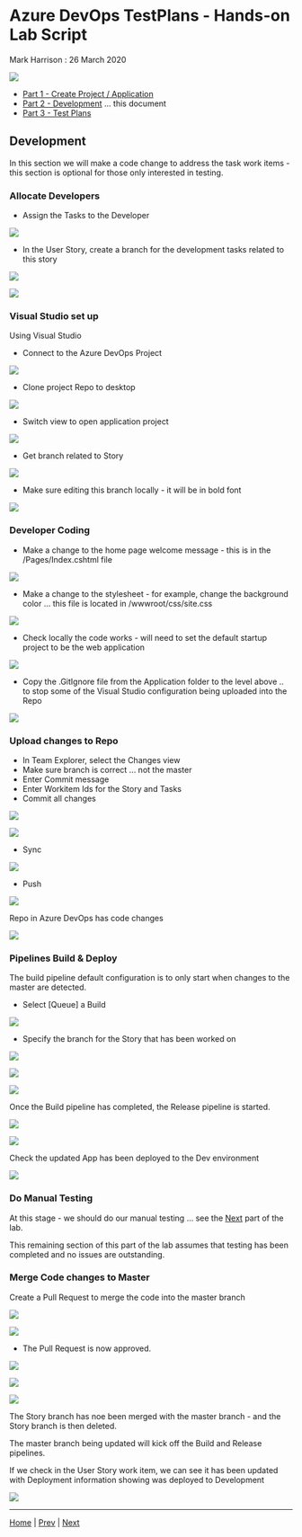# Azure DevOps TestPlans - Hands-on Lab Script

Mark Harrison : 26 March 2020

![](Images/devops.png)

- [Part 1 - Create Project / Application](testplans-1.md)
- [Part 2 - Development](testplans-2.md) ... this document
- [Part 3 - Test Plans](testplans-3.md)

## Development

In this section we will make a code change to address the task work items - this section is optional for those only interested in testing.

### Allocate Developers

- Assign the Tasks to the Developer

![](Images/TPTaskAssign.png)

- In the User Story, create a branch for the development tasks related to this story

![](Images/TPStoryCreateBranch.png)

![](Images/TPStoryCreateBranch2.png)

### Visual Studio set up

Using Visual Studio

- Connect to the Azure DevOps Project

![](Images/TPVisualStudioConnect.png)

- Clone project Repo to desktop

![](Images/TPVisualStudioClone.png)

- Switch view to open application project

![](Images/TPVisualStudioClone2.png)

- Get branch related to Story

![](Images/TPVisualStudioCheckout.png)

- Make sure editing this branch locally - it will be in bold font

![](Images/TPVisualStudioCheckout2.png)

### Developer Coding

- Make a change to the home page welcome message - this is in the /Pages/Index.cshtml file

![](Images/TPVisualStudioCode1.png)

- Make a change to the stylesheet - for example, change the background color ... this file is located in /wwwroot/css/site.css

![](Images/TPVisualStudioCode2.png)

- Check locally the code works - will need to set the default startup project to be the web application

![](Images/TPRunWebApp.png)

- Copy the .GitIgnore file from the Application folder to the level above .. to stop some of the Visual Studio configuration being uploaded into the Repo

![](Images/TPGitIgnore.png)

### Upload changes to Repo

- In Team Explorer, select the Changes view
- Make sure branch is correct ... not the master
- Enter Commit message
- Enter Workitem Ids for the Story and Tasks
- Commit all changes

![](Images/TPCommit1.png)

![](Images/TPCommit2.png)

- Sync

![](Images/TPCommit3.png)

- Push

![](Images/TPCommit4.png)

Repo in Azure DevOps has code changes

![](Images/TPCommit5.png)

### Pipelines Build & Deploy

The build pipeline default configuration is to only start when changes to the master are detected.

- Select  [Queue] a Build

![](Images/TPQueueBuild1.png)

- Specify the branch for the Story that has been worked on

![](Images/TPQueueBuild2.png)

![](Images/TPQueueBuild3.png)

![](Images/TPQueueBuild4.png)

Once the Build pipeline has completed, the Release pipeline is started.

![](Images/TPQueueRelease1.png)

![](Images/TPDeployed1.png)

Check the updated App has been deployed to the Dev environment

![](Images/TPDeployed2.png)

### Do Manual Testing

At this stage - we should do our manual testing ... see the [Next](testplans-3.md) part of the lab.

This remaining section of this part of the lab assumes that testing has been completed and no issues are outstanding.

### Merge Code changes to Master

Create a Pull Request to merge the code into the master branch

![](Images/TPPullRequest1.png)

![](Images/TPPullRequest2.png)

- The Pull Request is now approved.

![](Images/TPPullRequest3.png)

![](Images/TPPullRequest4.png)

![](Images/TPPullRequest5.png)

The Story branch has noe been merged with the master branch - and the Story branch is then deleted.

The master branch being updated will kick off the Build and Release pipelines.

If we check in the User Story work item, we can see it has been updated with Deployment information showing was deployed to Development

![](Images/TPStoryDeployment.png)

---
[Home](README.md) | [Prev](testplans-1.md) | [Next](testplans-3.md)
